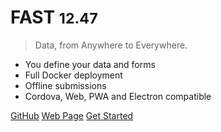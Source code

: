 <!-- _coverpage.md -->

<!--  ![logo](_media/icon.svg) -->

# FAST <small>12.47</small>

> Data, from Anywhere to Everywhere.

- You define your data and forms
- Full Docker deployment
- Offline submissions
- Cordova, Web, PWA and Electron compatible

[GitHub](https://github.com/UN-FAO/fast-docker-api)
[Web Page](http://fastabout.surge.sh/)
[Get Started](aboutfast.md)
